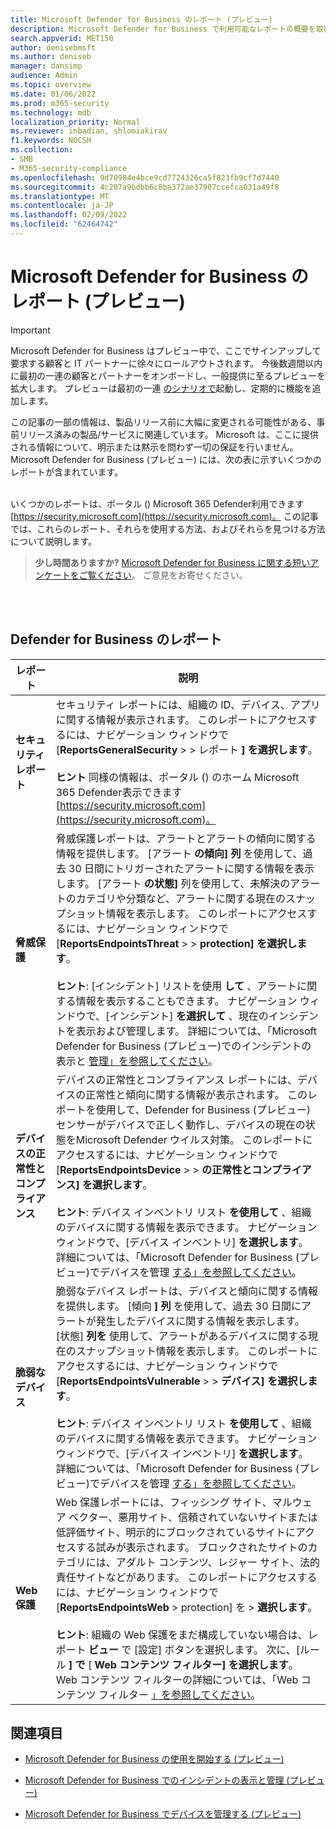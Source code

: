 ```yaml
---
title: Microsoft Defender for Business のレポート (プレビュー)
description: Microsoft Defender for Business で利用可能なレポートの概要を取得する (プレビュー)
search.appverid: MET150
author: denisebmsft
ms.author: deniseb
manager: dansimp
audience: Admin
ms.topic: overview
ms.date: 01/06/2022
ms.prod: m365-security
ms.technology: mdb
localization_priority: Normal
ms.reviewer: inbadian, shlomiakirav
f1.keywords: NOCSH
ms.collection:
- SMB
- M365-security-compliance
ms.openlocfilehash: 9d70984e4bce9cd7724326ca5f823fb9cf7d7440
ms.sourcegitcommit: 4c207a9bdbb6c8ba372ae37907ccefca031a49f8
ms.translationtype: MT
ms.contentlocale: ja-JP
ms.lasthandoff: 02/09/2022
ms.locfileid: "62464742"
---
```

# <a name="reports-in-microsoft-defender-for-business-preview"></a>Microsoft Defender for Business のレポート (プレビュー)

> [!IMPORTANT]
> Microsoft Defender for Business はプレビュー中で、ここでサインアップして要求する顧客と IT パートナーに徐[](https://aka.ms/mdb-preview)々にロールアウトされます。 今後数週間以内に最初の一連の顧客とパートナーをオンボードし、一般提供に至るプレビューを拡大します。 プレビューは最初の一連 [のシナリオで](mdb-tutorials.md#try-these-preview-scenarios)起動し、定期的に機能を追加します。
> 
> この記事の一部の情報は、製品リリース前に大幅に変更される可能性がある、事前リリース済みの製品/サービスに関連しています。 Microsoft は、ここに提供される情報について、明示または黙示を問わず一切の保証を行いません。 Microsoft Defender for Business (プレビュー) には、次の表に示すいくつかのレポートが含まれています。<br/><br/>

いくつかのレポートは、ポータル () Microsoft 365 Defender利用できます[https://security.microsoft.com](https://security.microsoft.com)。 この記事では、これらのレポート、それらを使用する方法、およびそれらを見つける方法について説明します。

>
> **少し時間ありますか?**
> <a href="https://microsoft.qualtrics.com/jfe/form/SV_0JPjTPHGEWTQr4y" target="_blank">Microsoft Defender for Business に関する短いアンケートをご覧ください</a>。 ご意見をお寄せください。
>

<br/><br/>

## <a name="reports-in-defender-for-business"></a>Defender for Business のレポート

|レポート  |説明  |
|---------|---------|
| **セキュリティ レポート**  | セキュリティ レポートには、組織の ID、デバイス、アプリに関する情報が表示されます。 このレポートにアクセスするには、ナビゲーション ウィンドウで [**ReportsGeneralSecurity** >  >  レポート **] を選択します**。 <br/><br/>**ヒント** 同様の情報は、ポータル () のホーム Microsoft 365 Defender表示できます [https://security.microsoft.com](https://security.microsoft.com)。 |
| **脅威保護**  | 脅威保護レポートは、アラートとアラートの傾向に関する情報を提供します。 [アラート **の傾向] 列** を使用して、過去 30 日間にトリガーされたアラートに関する情報を表示します。 [アラート **の状態]** 列を使用して、未解決のアラートのカテゴリや分類など、アラートに関する現在のスナップショット情報を表示します。 このレポートにアクセスするには、ナビゲーション ウィンドウで [**ReportsEndpointsThreat** >  >  **protection] を選択します**。 <br/><br/>**ヒント**: [インシデント] リストを使用 **して** 、アラートに関する情報を表示することもできます。 ナビゲーション ウィンドウで、[インシデント] **を選択して** 、現在のインシデントを表示および管理します。 詳細については、「Microsoft Defender for Business (プレビュー)でのインシデントの表示と [管理」を参照してください](mdb-view-manage-incidents.md)。 |
| **デバイスの正常性とコンプライアンス** | デバイスの正常性とコンプライアンス レポートには、デバイスの正常性と傾向に関する情報が表示されます。 このレポートを使用して、Defender for Business (プレビュー) センサーがデバイスで正しく動作し、デバイスの現在の状態をMicrosoft Defender ウイルス対策。 このレポートにアクセスするには、ナビゲーション ウィンドウで [**ReportsEndpointsDevice** >  >  **の正常性とコンプライアンス] を選択します**。 <br/><br/>**ヒント**: デバイス インベントリ リスト **を使用して** 、組織のデバイスに関する情報を表示できます。 ナビゲーション ウィンドウで、[デバイス インベントリ] **を選択します**。 詳細については、「Microsoft Defender for Business (プレビュー)でデバイスを管理 [する」を参照してください](mdb-manage-devices.md)。 |
| **脆弱なデバイス** | 脆弱なデバイス レポートは、デバイスと傾向に関する情報を提供します。 [傾向 **] 列** を使用して、過去 30 日間にアラートが発生したデバイスに関する情報を表示します。 [状態] **列を** 使用して、アラートがあるデバイスに関する現在のスナップショット情報を表示します。 このレポートにアクセスするには、ナビゲーション ウィンドウで [**ReportsEndpointsVulnerable** >  >  **デバイス] を選択します**。<br/><br/>**ヒント**: デバイス インベントリ リスト **を使用して** 、組織のデバイスに関する情報を表示できます。 ナビゲーション ウィンドウで、[デバイス インベントリ] **を選択します**。 詳細については、「Microsoft Defender for Business (プレビュー)でデバイスを管理 [する」を参照してください](mdb-manage-devices.md)。 |
| **Web 保護** | Web 保護レポートには、フィッシング サイト、マルウェア ベクター、悪用サイト、信頼されていないサイトまたは低評価サイト、明示的にブロックされているサイトにアクセスする試みが表示されます。 ブロックされたサイトのカテゴリには、アダルト コンテンツ、レジャー サイト、法的責任サイトなどがあります。 このレポートにアクセスするには、ナビゲーション ウィンドウで [**ReportsEndpointsWeb** >  protection] を > **選択します**。<br/><br/>**ヒント**: 組織の Web 保護をまだ構成していない場合は、レポート **ビュー** で [設定] ボタンを選択します。 次に、[ルール **] で** [ **Web コンテンツ フィルター] を選択します**。 Web コンテンツ フィルターの詳細については、「Web コンテンツ フィルター [」を参照してください](../defender-endpoint/web-content-filtering.md)。 |

## <a name="see-also"></a>関連項目

- [Microsoft Defender for Business の使用を開始する (プレビュー)](mdb-get-started.md)

- [Microsoft Defender for Business でのインシデントの表示と管理 (プレビュー)](mdb-view-manage-incidents.md)

- [Microsoft Defender for Business でデバイスを管理する (プレビュー)](mdb-manage-devices.md)
